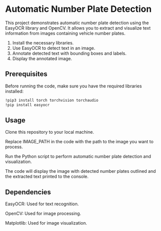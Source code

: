 # Automatic Number Plate Detection

This project demonstrates automatic number plate detection using the EasyOCR library and OpenCV. It allows you to extract and visualize text information from images containing vehicle number plates.

1. Install the necessary libraries.
2. Use EasyOCR to detect text in an image.
3. Annotate detected text with bounding boxes and labels.
4. Display the annotated image.

## Prerequisites

Before running the code, make sure you have the required libraries installed:

```bash
!pip3 install torch torchvision torchaudio
!pip install easyocr
```

## Usage
Clone this repository to your local machine.

Replace IMAGE_PATH in the code with the path to the image you want to process.

Run the Python script to perform automatic number plate detection and visualization.

The code will display the image with detected number plates outlined and the extracted text printed to the console.

## Dependencies
 EasyOCR: Used for text recognition.
 
 OpenCV: Used for image processing.
 
 Matplotlib: Used for image visualization.
